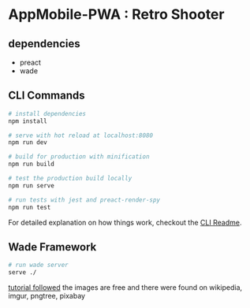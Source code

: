 # AppMobile-PWA : Retro Shooter

## dependencies

* preact
* wade

## CLI Commands

``` bash
# install dependencies
npm install

# serve with hot reload at localhost:8080
npm run dev

# build for production with minification
npm run build

# test the production build locally
npm run serve

# run tests with jest and preact-render-spy 
npm run test
```

For detailed explanation on how things work, checkout the [CLI Readme](https://github.com/developit/preact-cli/blob/master/README.md).

## Wade Framework

```bash
# run wade server
serve ./
```

[tutorial followed](http://clockworkchilli.com/tutorials/top_down_shooter.html)
the images are free and there were found on wikipedia, imgur, pngtree, pixabay
